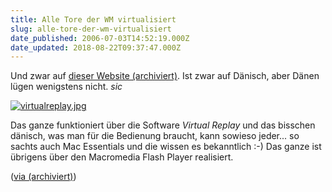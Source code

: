 ```yaml
---
title: Alle Tore der WM virtualisiert
slug: alle-tore-der-wm-virtualisiert
date_published: 2006-07-03T14:52:19.000Z
date_updated: 2018-08-22T09:37:47.000Z
---
```


Und zwar auf [dieser Website (archiviert)](http://web.archive.org/web/20060705122726/http://bgi.dr.dk:80/sporten/index.php). Ist zwar auf Dänisch, aber Dänen lügen wenigstens nicht. *sic*

[![virtualreplay.jpg](//picdump.thafaker.de/2006/07/virtualreplay.jpg)](http://picdump.thafaker.de/2006/07/virtualreplay.jpg)

Das ganze funktioniert über die Software *Virtual Replay* und das bisschen dänisch, was man für die Bedienung braucht, kann sowieso jeder... so sachts auch Mac Essentials und die wissen es bekanntlich :-) Das ganze ist übrigens über den Macromedia Flash Player realisiert.

([via (archiviert)](http://web.archive.org/web/20060709080832/http://www.mac-essentials.de:80/index.php/mac/article/17703/))

